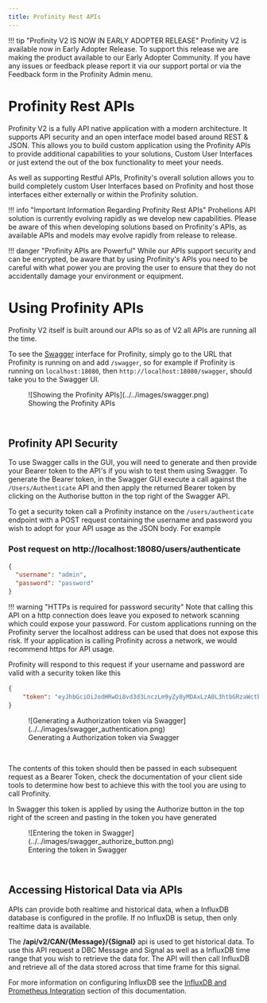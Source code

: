 ```yaml
---
title: Profinity Rest APIs
---
```


!!! tip "Profinity V2 IS NOW IN EARLY ADOPTER RELEASE"
    Profinity V2 is available now in Early Adopter Release.  To support this release we are making the product available to our Early Adopter Community.  If you have any issues or feedback please report it via our support portal or via the Feedback form in the Profinity Admin menu.

# Profinity Rest APIs

Profinity V2 is a fully API native application with a modern architecture. It supports API security and an open interface model based around REST & JSON.  This allows you to build custom application using the Profinity APIs to provide additional capabilities to your solutions, Custom User Interfaces or just extend the out of the box functionality to meet your needs.

As well as supporting Restful APIs, Profinity's overall solution allows you to build completely custom User Interfaces based on Profinity and host those interfaces either externally or within the Profinity solution.

!!! info "Important Information Regarding Profinity Rest APIs"
    Prohelions API solution is currently evolving rapidly as we develop new capabilities. Please be aware of this when developing solutions based on Profinity's APIs, as available APIs and models may evolve rapidly from release to release. 

!!! danger "Profinity APIs are Powerful"
    While our APIs support security and can be encrypted, be aware that by using Profinity's APIs you need to be careful with what power you are proving the user to ensure that they do not accidentally damage your environment or equipment.

# Using Profinity APIs

Profinity V2 itself is built around our APIs so as of V2 all APIs are running all the time.  

To see the [Swagger](https://swagger.io) interface for Profinity, simply go to the URL that Profinity is running on and add `/swagger`, so for example if Profinity is running on `localhost:18080`, then `http://localhost:18080/swagger`, should take you to the Swagger UI.

<figure markdown>
![Showing the Profinity APIs](../../images/swagger.png)
<figcaption>Showing the Profinity APIs</figcaption>
</figure>
<br>


## Profinity API Security

To use Swagger calls in the GUI, you will need to generate and then provide your Bearer token to the API's if you wish to test them using Swagger.  To generate the Bearer token, in the Swagger GUI execute a call against the `/Users/Authenticate` API and then apply the returned Bearer token by clicking on the Authorise button in the top right of the Swagger API.  

To get a security token call a Profinity instance on the `/users/authenticate` endpoint with a POST request containing the username and password you wish to adopt for your API usage as the JSON body.  For example

### Post request on http://localhost:18080/users/authenticate

```json
{
  "username": "admin",
  "password": "password"
}
```
!!! warning "HTTPs is required for password security"
    Note that calling this API on a http connection does leave you exposed to network scanning which could expose your password.  For custom applications running on the Profinity server the localhost address can be used that does not expose this risk.  If your application is calling Profinity across a network, we would recommend https for API usage.

Profinity will respond to this request if your username and password are valid with a security token like this

```json
{
    "token": "eyJhbGciOiJodHRwOi8vd3d3LnczLm9yZy8yMDAxLzA0L3htbGRzaWctbW9yZSNobWFjLXNoYTI1NiIsInR5cCI6IkpXVCJ9.eyJodHRwOi8vc2NoZW1hcy54bWxzm9yZy93cy8yMDA1LzA1kZW50aXR5L2NsYWltcy9uYW1lIjoiYWRtaW4iLCJodHRwOi8vc2NoZW1hcy5taWNyb3NvZnQuY29tL3dzLzIwMDgvMDYvaWRlbnRpdHkvY2xhaW1zL3JvbGUiOlsiQWRtaW4iLCJTeXN0ZW1SZWFkIiwiU3lzdGVtVXBkYXRlIiwiQ2d32thhcmdpbmciLCJDYW5Tdd1ZW5kUmVjZWl2ZSJdLCJleHAiOjE3NDUwNzkzOTAsImlzcyI6Ind3dy5wcm9oZWxpb24uY29tIiwiYXVkIjoid3d3LnByb2hlbGlvbi5jb20ifQ.9abNWiI32gNOaNHNvdMnIGCRHyRc7tExeVZlYtAm4r0"
}
```

<figure markdown>
![Generating a Authorization token via Swagger](../../images/swagger_authentication.png)
<figcaption>Generating a Authorization token via Swagger</figcaption>
</figure>
<br>


The contents of this token should then be passed in each subsequent request as a Bearer Token, check the documentation of your client side tools to determine how best to achieve this with the tool you are using to call Profinity.

In Swagger this token is applied by using the Authorize button in the top right of the screen and pasting in the token you have generated

<figure markdown>
![Entering the token in Swagger](../../images/swagger_authorize_button.png)
<figcaption>Entering the token in Swagger</figcaption>
</figure>
<br>


## Accessing Historical Data via APIs

APIs can provide both realtime and historical data, when a InfluxDB database is configured in the profile.  If no InfluxDB is setup, then only realtime data is available.

The __/api/v2/CAN/{Message}/{Signal}__ api is used to get historical data.  To use this API request a DBC Message and Signal as well as a InfluxDB time range that you wish to retrieve the data for.  The API will then call InfluxDB and retrieve all of the data stored across that time frame for this signal.

For more information on configuring InfluxDB see the [InfluxDB and Prometheus Integration](../../Components/Loggers/InfluxDB_Prometheus_Logger.md) section of this documentation.
